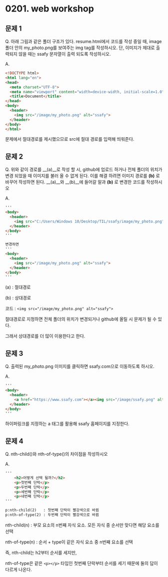 # 0201. web workshop

## 문제 1

Q. 아래 그림과 같은 폴더 구조가 있다. resume.html에서 코드를 작성 중일 때, image 폴더 안의 my_photo.png를 보여주는 img tag를 작성하시오. 단, 이미지가 제대로 출력되지 않을 때는 ssafy 문자열이 출력 되도록 작성하시오.

A.

```html
<!DOCTYPE html>
<html lang="en">
<head>
  <meta charset="UTF-8">
  <meta name="viewport" content="width=device-width, initial-scale=1.0">
  <title>Document</title>
</head>
<body>
  <header>
    <img src="/image/my_photo.png" alt="ssafy">
  </header>
</body>
</html>
```

문제에서 절대경로를 제시했으므로 src에 절대 경로를 입력해 띄워준다.



## 문제 2

Q. 위와 같이 경로를 __(a)__로 작성 할 시, github에 업로드 하거나 전체 폴더의 위치가 변경 되었을 때 이미지를 불러 올 수 없게 된다. 이를 해결 하려면 이미지 경로를 __(b)__ 로 바꾸어 작성하면 된다. __(a)__와 __(b)__에 들어갈 말과 __(b)__ 로 변경한 코드를 작성하시오

A.

```html
'''
<body>
  <header>
    <img src="C:/Users/Windows 10/Desktop/TIL/ssafy/image/my_photo.png" alt="ssafy">
  </header>
</body>
'''

변경하면
'''
<body>
  <header>
    <img src="/image/my_photo.png" alt="ssafy">
  </header>
</body>
'''
```

(a) : 절대경로

(b) : 상대경로

코드 : `<img src="/image/my_photo.png" alt="ssafy">`

절대경로로 지정하면 전체 폴더의 위치가 변경되거나 github에 올릴 시 문제가 될 수 있다.

그래서 상대경로를 더 많이 이용한다고 한다.



## 문제 3

Q. 출력된 my_photo.png 이미지를 클릭하면 ssafy.com으로 이동하도록 하시오.

A.

```html
'''
<body>
  <header>
    <a href="https://www.ssafy.com"></a><img src="/image/ssafy.png" alt="ssafy">
  </header>
</body>
'''
```

하이퍼링크를 지정하는 a 태그를 활용해 ssafy 홈페이지를 지정한다.



## 문제 4

Q. nth-child()와 nth-of-type()의 차이점을 작성하시오

A.

```html
'''
	<h2>어떻게 선택 될까?</h2>
    <p>첫번째 단락</p>
    <p>두번째 단락</p>
    <p>세번째 단락</p>
    <p>네번째 단락</p>
'''
```



```html
p:nth-child(2)   : 첫번째 단락이 빨강색으로 바뀜
p:nth-of-type(2) : 두번째 단락이 빨강색으로 바뀜
```

nth-child(n) : 부모 요소의 n번째 자식 요소. 모든 자식 중 순서만 맞다면 해당 요소를 선택

nth-of-type(n) : 순서 + type이 같은 자식 요소 중 n번째 요소를 선택

즉, nth-child는 h2부터 순서를 세지만,

nth-of-type은 같은 `<p></p>` 타입인 첫번째 단락부터 순서를 세기 때문에 둘의 답이 다르게 나온다.

